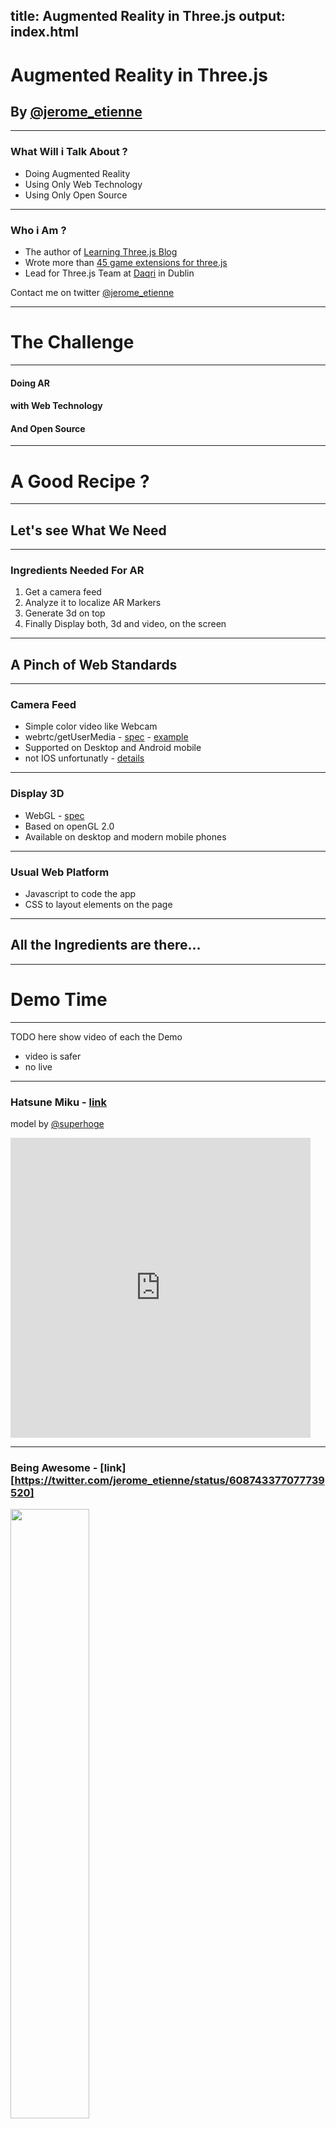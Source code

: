 title: Augmented Reality in Three.js
output: index.html
--

# Augmented Reality in Three.js

## By [@jerome_etienne](https://twitter.com/jerome_etienne)

---

### What Will i Talk About ?

- Doing Augmented Reality
- Using Only Web Technology
- Using Only Open Source

---

### Who i Am ?

- The author of [Learning Three.js Blog](http://learningthreejs.com/)
- Wrote more than [45 game extensions for three.js](http://www.threejsgames.com/extensions/)
- Lead for
Three.js Team at [Daqri](http://daqri.com) in Dublin

Contact me on twitter [@jerome_etienne](https://twitter.com/jerome_etienne)

---

# The Challenge

---

#### Doing AR 

#### with Web Technology 

#### And Open Source

---

# A Good Recipe ?

---

## Let's see What We Need

---

### Ingredients Needed For AR

1. Get a camera feed 
1. Analyze it to localize AR Markers
1. Generate 3d on top 
1. Finally Display both, 3d and video, on the screen

---

## A Pinch of Web Standards

---

### Camera Feed

- Simple color video like Webcam
- webrtc/getUserMedia - [spec](http://www.w3.org/TR/mediacapture-streams/) - [example](http://simpl.info/getusermedia/)
- Supported on Desktop and Android mobile
- not IOS unfortunatly - [details](http://caniuse.com/#feat=stream)

---

### Display 3D

- WebGL - [spec](https://www.khronos.org/registry/webgl/specs/latest/)
- Based on openGL 2.0
- Available on desktop and modern mobile phones

---

### Usual Web Platform

- Javascript to code the app
- CSS to layout elements on the page

---

## All the Ingredients are there...

---

# Demo Time

---

TODO here show video of each the Demo
- video is safer
- no live

---

### Hatsune Miku - [link](https://vine.co/v/eApD5rPtKxT)

model by [@superhoge](https://twitter.com/superhoge)

<iframe src="https://vine.co/v/eApD5rPtKxT/embed/simple" width="480" height="480" frameborder="0"></iframe>

---

### Being Awesome - [link][https://twitter.com/jerome_etienne/status/608743377077739520]

<img src="images/being-awesome.jpg" width="50%">


---

## How we implemented it

---

### A Spoon of Open Source

- [three.js](http://threejs.org/) to ease webgl display
- [jsaruco](https://github.com/jcmellado/js-aruco) to find AR markers within video streams

---


## Let's see how far can we go ?

---

### Display WebGL

- Three.js javascript library from [mrdoob](https://twitter.com/mrdoob)
- Leading library to display webgl
- MIT license, so easy to integrate
- Run on desktop and mobile.

---

### AR Marker Recognition

Several possibilities, we focused on

- jsaruco
- jsartoolkit

---

### js-aruco

>>> ArUco library is a minimal library for Augmented Reality 
>>> applications based on OpenCv.

- js-aruco is a Javascript Port of [ArUco library](http://www.uco.es/investiga/grupos/ava/node/26).

---

### jsartoolkit

- Javascript port of [artoolkit](artoolkit.org) - Rather Old - 3 years old
- Written by [Ilmari Heikkinen](http://www.fhtr.net/)
- Available on [github](https://github.com/kig/JSARToolKit)
- To use it in this in the pipe

---

- We picked js-aruco 
- Using js-artoolkit is in progress 

---

# Blank
-----------------------------------------

---

# Blank
-----------------------------------------

---

# How Does Web Compare with Native ?

---

## Well it depends... :)

---

### PRO Native
- Better controls on running platform
  - e.g. can't read webcam in ios browser 
  - but possible in ios native 
- More efficient
  - native typically run faster
  - less latency.

---

### PRO Web
- Lots less code to write
  - no need for android version + ios version
- Easier to learn
  - More standard
  - Less Varied

---

### Choosing Between Native and Web

- It depends on your goals

- For serious, long term project, native may be better

- For fun, short project, go for web technology

---

# Blank
---------------------------------------------

---

# Demos

- TODO explains each demo
- TODO what could be reused
- TODO inpire people

---

# Blank
---------------------------------------------

---

# Markers

---

### Looks Like That

<img src="images/image-marker-265.png" width="50%">

---

## Not too sexy but practical

---

### Markers Details

- Each got a ID
- From 0 to 1023
- Simple to recognize many markers

---

### This One is 265

<img src="images/image-marker-265.png" width="50%">

---

### How to Generate Marker

- Web app to automatically generate it
- find it in [repo](http://jeromeetienne.github.io/arplayerforthreejs/marker/builder/iframe.html#265)

---

## What to do with it ?

---

### Print It on Paper

- CON: Require a printer
- PRO: No/little reflection - so ease recognition
- So paper is usually better
- Glue it on cardboard for robustness

---

### Display it on Mobile

- Load the image on your phone or tablet
- Put the mobile in front of the camera
- CON: mobile screens reflective
- PRO: highly available

---

### Where to put the marker ?

In front of the camera :)

---

### Moving the camera

- fix marker on walls/tables
- move around with the camera

---

TODO image of moving camera app

---

### Moving the marker

- fix the camera
- move the marker around

---

TODO image of moving marker app


---

# Questions ?
